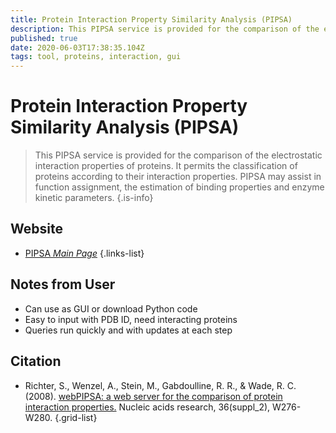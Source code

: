 ```yaml
---
title: Protein Interaction Property Similarity Analysis (PIPSA)
description: This PIPSA service is provided for the comparison of the electrostatic interaction properties of proteins. It permits the classification of proteins according to their interaction properties.
published: true
date: 2020-06-03T17:38:35.104Z
tags: tool, proteins, interaction, gui
---
```


# Protein Interaction Property Similarity Analysis (PIPSA)

> This PIPSA service is provided for the comparison of the electrostatic interaction properties of proteins. It permits the classification of proteins according to their interaction properties. PIPSA may assist in function assignment, the estimation of binding properties and enzyme kinetic parameters.
{.is-info}



## Website

- [PIPSA *Main Page*](https://pipsa.h-its.org/pipsa/)
{.links-list}

## Notes from User
- Can use as GUI or download Python code
- Easy to input with PDB ID, need interacting proteins
- Queries run quickly and with updates at each step 
## Citation

- Richter, S., Wenzel, A., Stein, M., Gabdoulline, R. R., & Wade, R. C. (2008). [webPIPSA: a web server for the comparison of protein interaction properties.](https://academic.oup.com/nar/article/36/suppl_2/W276/2505762) Nucleic acids research, 36(suppl_2), W276-W280.
{.grid-list}